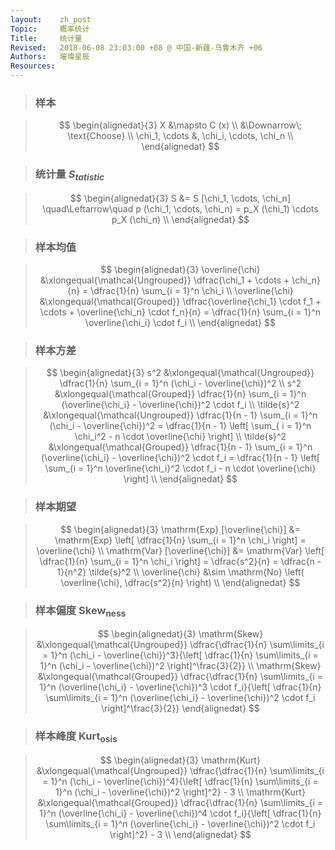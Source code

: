 ```yaml
---
layout:    zh_post
Topic:     概率统计
Title:     统计量
Revised:   2018-06-08 23:03:00 +08 @ 中国-新疆-乌鲁木齐 +06
Authors:   璀璨星辰
Resources:
---
```


> ### 样本

> $$
> \begin{alignedat}{3}
>              X &\mapsto C (x) \\
>                &\Downarrow\; \text{Choose} \\
> \chi_1, \cdots &, \chi_i, \cdots, \chi_n \\
> \end{alignedat}
> $$
>

> ### 统计量 $S_{tatistic}$

> $$
> \begin{alignedat}{3}
> S &= S [\chi_1, \cdots, \chi_n] \quad\Leftarrow\quad p (\chi_1, \cdots, \chi_n) = p_X (\chi_1) \cdots p_X (\chi_n) \\
> \end{alignedat}
> $$
>

> ### 样本均值

> $$
> \begin{alignedat}{3}
> \overline{\chi} &\xlongequal{\mathcal{Ungrouped}} \dfrac{\chi_1 + \cdots + \chi_n}{n} = \dfrac{1}{n} \sum_{i = 1}^n \chi_i \\
> \overline{\chi} &\xlongequal{\mathcal{Grouped}} \dfrac{\overline{\chi_1} \cdot f_1 + \cdots + \overline{\chi_n} \cdot f_n}{n} = \dfrac{1}{n} \sum_{i = 1}^n \overline{\chi_i} \cdot f_i \\
> \end{alignedat}
> $$
>

> ### 样本方差

> $$
> \begin{alignedat}{3}
>         s^2 &\xlongequal{\mathcal{Ungrouped}} \dfrac{1}{n} \sum_{i = 1}^n (\chi_i - \overline{\chi})^2 \\
>         s^2 &\xlongequal{\mathcal{Grouped}} \dfrac{1}{n} \sum_{i = 1}^n (\overline{\chi_i} - \overline{\chi})^2 \cdot f_i \\
> \tilde{s}^2 &\xlongequal{\mathcal{Ungrouped}} \dfrac{1}{n - 1} \sum_{i = 1}^n (\chi_i - \overline{\chi})^2 = \dfrac{1}{n - 1} \left[ \sum_{ i = 1}^n \chi_i^2 - n \cdot \overline{\chi} \right] \\
> \tilde{s}^2 &\xlongequal{\mathcal{Grouped}} \dfrac{1}{n - 1} \sum_{i = 1}^n (\overline{\chi_i} - \overline{\chi})^2 \cdot f_i = \dfrac{1}{n - 1} \left[ \sum_{i = 1}^n \overline{\chi_i}^2 \cdot f_i - n \cdot \overline{\chi} \right] \\
> \end{alignedat}
> $$
>

> ### 样本期望

> $$
> \begin{alignedat}{3}
> \mathrm{Exp} [\overline{\chi}] &= \mathrm{Exp} \left[ \dfrac{1}{n} \sum_{i = 1}^n \chi_i \right] = \overline{\chi} \\
> \mathrm{Var} [\overline{\chi}] &= \mathrm{Var} \left[ \dfrac{1}{n} \sum_{i = 1}^n \chi_i \right] = \dfrac{s^2}{n} = \dfrac{n - 1}{n^2} \tilde{s}^2 \\
>                \overline{\chi} &\sim  \mathrm{No} \left( \overline{\chi}, \dfrac{s^2}{n} \right) \\
> \end{alignedat}
> $$
>

> ### 样本偏度 $\mathrm{Skew_{ness}}$

> $$
> \begin{alignedat}{3}
> \mathrm{Skew} &\xlongequal{\mathcal{Ungrouped}} \dfrac{\dfrac{1}{n} \sum\limits_{i = 1}^n (\chi_i - \overline{\chi})^3}{\left[ \dfrac{1}{n} \sum\limits_{i = 1}^n (\chi_i - \overline{\chi})^2 \right]^\frac{3}{2}} \\
> \mathrm{Skew} &\xlongequal{\mathcal{Grouped}} \dfrac{\dfrac{1}{n} \sum\limits_{i = 1}^n (\overline{\chi_i} - \overline{\chi})^3 \cdot f_i}{\left[ \dfrac{1}{n} \sum\limits_{i = 1}^n (\overline{\chi_i} - \overline{\chi})^2 \cdot f_i \right]^\frac{3}{2}}
> \end{alignedat}
> $$
>

> ### 样本峰度 $\mathrm{Kurt_{osis}}$

> $$
> \begin{alignedat}{3}
> \mathrm{Kurt} &\xlongequal{\mathcal{Ungrouped}} \dfrac{\dfrac{1}{n} \sum\limits_{i = 1}^n (\chi_i - \overline{\chi})^4}{\left[ \dfrac{1}{n} \sum\limits_{i = 1}^n (\chi_i - \overline{\chi})^2 \right]^2} - 3 \\
> \mathrm{Kurt} &\xlongequal{\mathcal{Grouped}} \dfrac{\dfrac{1}{n} \sum\limits_{i = 1}^n (\overline{\chi_i} - \overline{\chi})^4 \cdot f_i}{\left[ \dfrac{1}{n} \sum\limits_{i = 1}^n (\overline{\chi_i} - \overline{\chi})^2 \cdot f_i \right]^2} - 3 \\
> \end{alignedat}
> $$
>